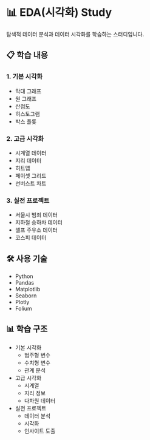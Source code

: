 # 📊 EDA(시각화) Study

탐색적 데이터 분석과 데이터 시각화를 학습하는 스터디입니다.

## 📋 학습 내용

### 1. 기본 시각화
- 막대 그래프
- 원 그래프
- 산점도
- 히스토그램
- 박스 플롯

### 2. 고급 시각화
- 시계열 데이터
- 지리 데이터
- 히트맵
- 페이셋 그리드
- 선버스트 차트

### 3. 실전 프로젝트
- 서울시 범죄 데이터
- 지하철 승하차 데이터
- 셀프 주유소 데이터
- 코스피 데이터

## 🛠️ 사용 기술
- Python
- Pandas
- Matplotlib
- Seaborn
- Plotly
- Folium

## 📊 학습 구조
- 기본 시각화
  - 범주형 변수
  - 수치형 변수
  - 관계 분석
- 고급 시각화
  - 시계열
  - 지리 정보
  - 다차원 데이터
- 실전 프로젝트
  - 데이터 분석
  - 시각화
  - 인사이트 도출 